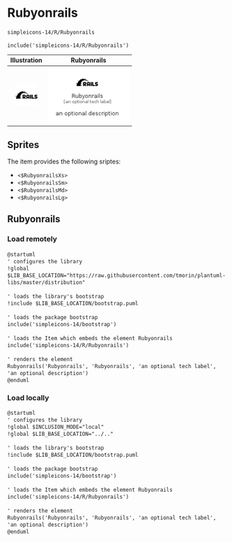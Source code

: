 # Rubyonrails


```text
simpleicons-14/R/Rubyonrails
```

```text
include('simpleicons-14/R/Rubyonrails')
```



| Illustration | Rubyonrails |
| :---: | :---: |
| ![illustration for Illustration](../../simpleicons-14/R/Rubyonrails.png) | ![illustration for Rubyonrails](../../simpleicons-14/R/Rubyonrails.Local.png) |



## Sprites
The item provides the following sriptes:

- `<$RubyonrailsXs>`
- `<$RubyonrailsSm>`
- `<$RubyonrailsMd>`
- `<$RubyonrailsLg>`





## Rubyonrails

### Load remotely
```plantuml
@startuml
' configures the library
!global $LIB_BASE_LOCATION="https://raw.githubusercontent.com/tmorin/plantuml-libs/master/distribution"

' loads the library's bootstrap
!include $LIB_BASE_LOCATION/bootstrap.puml

' loads the package bootstrap
include('simpleicons-14/bootstrap')

' loads the Item which embeds the element Rubyonrails
include('simpleicons-14/R/Rubyonrails')

' renders the element
Rubyonrails('Rubyonrails', 'Rubyonrails', 'an optional tech label', 'an optional description')
@enduml
```

### Load locally
```plantuml
@startuml
' configures the library
!global $INCLUSION_MODE="local"
!global $LIB_BASE_LOCATION="../.."

' loads the library's bootstrap
!include $LIB_BASE_LOCATION/bootstrap.puml

' loads the package bootstrap
include('simpleicons-14/bootstrap')

' loads the Item which embeds the element Rubyonrails
include('simpleicons-14/R/Rubyonrails')

' renders the element
Rubyonrails('Rubyonrails', 'Rubyonrails', 'an optional tech label', 'an optional description')
@enduml
```

